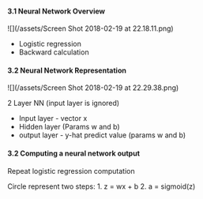 #### 3.1 Neural Network Overview
![](/assets/Screen Shot 2018-02-19 at 22.18.11.png)

- Logistic regression
- Backward calculation 

#### 3.2 Neural Network Representation 

![](/assets/Screen Shot 2018-02-19 at 22.29.38.png)

2 Layer NN (input layer is ignored)
- Input layer - vector x
- Hidden layer (Params w and b)
- output layer - y-hat predict value (params w and b)

#### 3.2 Computing a neural network output

Repeat logistic regression computation 

Circle represent two steps:
    1. z = wx + b
    2. a = sigmoid(z)


